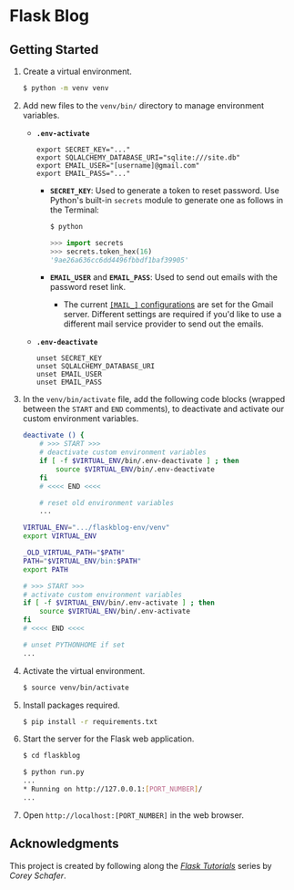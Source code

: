 # Flask Blog

## Getting Started

1. Create a virtual environment.

    ```sh
    $ python -m venv venv
    ```

2. Add new files to the `venv/bin/` directory to manage environment variables.

    - **`.env-activate`**

        ```
        export SECRET_KEY="..."
        export SQLALCHEMY_DATABASE_URI="sqlite:///site.db"
        export EMAIL_USER="[username]@gmail.com"
        export EMAIL_PASS="..."
        ```

       - **`SECRET_KEY`**: Used to generate a token to reset password.
         Use Python's built-in `secrets` module to generate one as follows in the Terminal:

         ```sh
         $ python
         ```

         ```python
         >>> import secrets
         >>> secrets.token_hex(16)
         '9ae26a636cc6dd4496fbbdf1baf39905'
         ```

       - **`EMAIL_USER`** and **`EMAIL_PASS`**: Used to send out emails with the password reset link.

         - The current [`[MAIL_]` configurations](flaskblog/application/config.py) are set for the Gmail server.
           Different settings are required if you'd like to use a different mail service provider to send out the emails.

    - **`.env-deactivate`**

        ```
        unset SECRET_KEY
        unset SQLALCHEMY_DATABASE_URI
        unset EMAIL_USER
        unset EMAIL_PASS
        ```

3. In the `venv/bin/activate` file, add the following code blocks (wrapped between the `START` and `END` comments), to deactivate and activate our custom environment variables.

    ```sh
    deactivate () {
        # >>> START >>>
        # deactivate custom environment variables
        if [ -f $VIRTUAL_ENV/bin/.env-deactivate ] ; then
            source $VIRTUAL_ENV/bin/.env-deactivate
        fi
        # <<<< END <<<<

        # reset old environment variables
        ...
    ```

    ```sh
    VIRTUAL_ENV=".../flaskblog-env/venv"
    export VIRTUAL_ENV

    _OLD_VIRTUAL_PATH="$PATH"
    PATH="$VIRTUAL_ENV/bin:$PATH"
    export PATH

    # >>> START >>>
    # activate custom environment variables
    if [ -f $VIRTUAL_ENV/bin/.env-activate ] ; then
        source $VIRTUAL_ENV/bin/.env-activate
    fi
    # <<<< END <<<<

    # unset PYTHONHOME if set
    ...
    ```

4. Activate the virtual environment.

    ```sh
    $ source venv/bin/activate
    ```

5. Install packages required.

    ```sh
    $ pip install -r requirements.txt
    ```

6. Start the server for the Flask web application.

    ```sh
    $ cd flaskblog

    $ python run.py
    ...
    * Running on http://127.0.0.1:[PORT_NUMBER]/
    ...
    ```

7. Open `http://localhost:[PORT_NUMBER]` in the web browser.

## Acknowledgments

This project is created by following along the [*Flask Tutorials*][1] series by *Corey Schafer*.

<!-- Reference Links -->
[1]: https://youtube.com/playlist?list=PL-osiE80TeTs4UjLw5MM6OjgkjFeUxCYH
